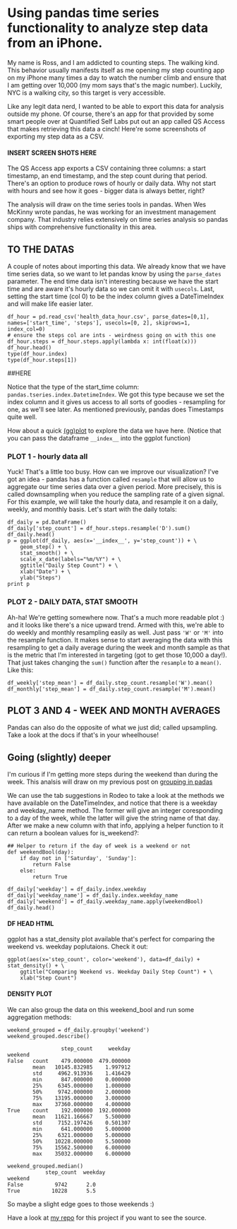 # Using pandas time series functionality to analyze step data from an iPhone.

My name is Ross, and I am addicted to counting steps. The walking kind. This behavior usually manifests itself as me opening my step counting app on my iPhone many times a day to watch the number climb and ensure that I am getting over 10,000 (my mom says that's the magic number). Luckily, NYC is a walking city, so this target is very accessible.

Like any legit data nerd, I wanted to be able to export this data for analysis outside my phone. Of course, there's an app for that provided by some smart people over at Quantified Self Labs put out an app called QS Access that makes retrieving this data a cinch! Here're some screenshots of exporting my step data as a CSV.

#### INSERT SCREEN SHOTS HERE

The QS Access app exports a CSV containing three columns: a start timestamp, an end timestamp, and the step count during that period. There's an option to produce rows of hourly or daily data. Why not start with hours and see how it goes - bigger data is always better, right?

The analysis will draw on the time series tools in pandas. When Wes McKinny wrote pandas, he was working for an investment management company.  That industry relies extensively on time series analysis so pandas ships with comprehensive functionality in this area.

## TO THE DATAS

A couple of notes about importing this data. We already know that we have time series data, so we want to let pandas know by using the `parse_dates` parameter. The end time data isn't interesting because we have the start time and are aware it's hourly data so we can omit it with `usecols`. Last, setting the start time (col 0) to be the index column gives a DateTimeIndex and will make life easier later.

```
df_hour = pd.read_csv('health_data_hour.csv', parse_dates=[0,1], names=['start_time', 'steps'], usecols=[0, 2], skiprows=1, index_col=0)
# ensure the steps col are ints - weirdness going on with this one
df_hour.steps = df_hour.steps.apply(lambda x: int(float(x)))
df_hour.head()
type(df_hour.index)
type(df_hour.steps[1])
```

##HERE

Notice that the type of the start_time column: `pandas.tseries.index.DatetimeIndex`. We got this type because we set the index column and it gives us access to all sorts of goodies - resampling for one, as we'll see later. As mentioned previously, pandas does Timestamps quite well.

How about a quick [(gg)plot](http://github.com/yhat/ggplot) to explore the data we have here. (Notice that you can pass the dataframe `__index__` into the ggplot function)

### PLOT 1 - hourly data all

Yuck! That's a little too busy. How can we improve our visualization? I've got an idea - pandas has a function called `resample` that will allow us to aggregate our time series data over a given period. More precisely, this is called downsampling when you reduce the sampling rate of a given signal. For this example, we will take the hourly data, and resample it on a daily, weekly, and monthly basis.  Let's start with the daily totals:

```
df_daily = pd.DataFrame()
df_daily['step_count'] = df_hour.steps.resample('D').sum()
df_daily.head()
p = ggplot(df_daily, aes(x='__index__', y='step_count')) + \
    geom_step() + \
    stat_smooth() + \
    scale_x_date(labels="%m/%Y") + \
    ggtitle("Daily Step Count") + \
    xlab("Date") + \
    ylab("Steps")
print p
```

### PLOT 2 - DAILY DATA, STAT SMOOTH

Ah-ha! We're getting somewhere now.  That's a much more readable plot :) and it looks like there's a nice upward trend. Armed with this, we're able to do weekly and monthly resampling easily as well. Just pass `'W'` or `'M'` into the resample function. It makes sense to start averaging the data with this resampling to get a daily average during the week and month sample as that is the metric that I'm interested in targeting (got to get those 10,000 a day!). That just takes changing the `sum()` function after the `resample` to a `mean()`. Like this:

```
df_weekly['step_mean'] = df_daily.step_count.resample('W').mean()
df_monthly['step_mean'] = df_daily.step_count.resample('M').mean()
```

## PLOT 3 AND 4 - WEEK AND MONTH AVERAGES

Pandas can also do the opposite of what we just did; called upsampling. Take a look at the docs if that's in your wheelhouse!

## Going (slightly) deeper

I'm curious if I'm getting more steps during the weekend than during the week.  This analsis will draw on my previous post on [grouping in padas](http://blog.yhat.com/posts/grouping-pandas.html)

We can use the tab suggestions in Rodeo to take a look at the methods we have available on the DateTimeIndex, and notice that there is a weekday and weekday_name method. The former will give an integer coresponding to a day of the week, while the latter will give the string name of that day. After we make a new column with that info, applying a helper function to it can return a boolean values for is_weekend?:

```
## Helper to return if the day of week is a weekend or not
def weekendBool(day):
    if day not in ['Saturday', 'Sunday']:
        return False
    else:
        return True

df_daily['weekday'] = df_daily.index.weekday
df_daily['weekday_name'] = df_daily.index.weekday_name
df_daily['weekend'] = df_daily.weekday_name.apply(weekendBool)
df_daily.head()
```
#### DF HEAD HTML

ggplot has a stat_density plot available that's perfect for comparing the weekend vs. weekday poplutaions.  Check it out:

```
ggplot(aes(x='step_count', color='weekend'), data=df_daily) + stat_density() + \
    ggtitle("Comparing Weekend vs. Weekday Daily Step Count") + \
    xlab("Step Count")
```

#### DENSITY PLOT

We can also group the data on this weekend_bool and run some aggregation methods:

```
weekend_grouped = df_daily.groupby('weekend')
weekend_grouped.describe()

                 step_count     weekday
weekend                                
False   count    479.000000  479.000000
        mean   10145.832985    1.997912
        std     4962.913936    1.416429
        min      847.000000    0.000000
        25%     6345.000000    1.000000
        50%     9742.000000    2.000000
        75%    13195.000000    3.000000
        max    37360.000000    4.000000
True    count    192.000000  192.000000
        mean   11621.166667    5.500000
        std     7152.197426    0.501307
        min      641.000000    5.000000
        25%     6321.000000    5.000000
        50%    10228.000000    5.500000
        75%    15562.500000    6.000000
        max    35032.000000    6.000000

weekend_grouped.median()
            step_count  weekday
weekend                     
False          9742      2.0
True          10228      5.5
```

So maybe a slight edge goes to those weekends :)


Have a look at [my repo](https://github.com/rkipp1210/data-projects) for this project if you want to see the source.
